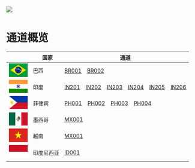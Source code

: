 # <img src="assets/images/logo.png" height=20> 
# 通道概览

||&nbsp;&nbsp;国家|通道|
|--|-------|------|
|<img src="assets/images/巴西.png">|巴西|[BR001](../apis/代收.html)&nbsp;&nbsp;&nbsp;&nbsp;[BR002](../apis/代收(skb).html)| 
|<img src="assets/images/印度.png">|印度|[IN201](../apis/代收(201).html)&nbsp;&nbsp;&nbsp;&nbsp;[IN202](../apis/代收(202).html)&nbsp;&nbsp;&nbsp;&nbsp;[IN203](../apis/代收(203).html)&nbsp;&nbsp;&nbsp;&nbsp;[IN204](../apis/代收(204).html)&nbsp;&nbsp;&nbsp;&nbsp;[IN205](../apis/代收(205).html)&nbsp;&nbsp;&nbsp;&nbsp;[IN206](../apis/代收(206).html)|
|<img src="assets/images/菲律宾.png">|菲律宾|[PH001](../apis/代收(cs).html)&nbsp;&nbsp;&nbsp;&nbsp;[PH002](../apis/代收(lf).html)&nbsp;&nbsp;&nbsp;&nbsp;[PH003](../apis/代收(rb).html)&nbsp;&nbsp;&nbsp;&nbsp;[PH004](../apis/代收(lft1).html)|
|<img src="assets/images/墨西哥.png">|墨西哥|[MX001](../apis/代收(sp).html)|
|<img src="assets/images/越南.png">|越南|[MX001](../apis/代收(ly).html)| 
|<img src="assets/images/印度尼西亚.png">|印度尼西亚|[ID001](../apis/代收(wa).html)| 
